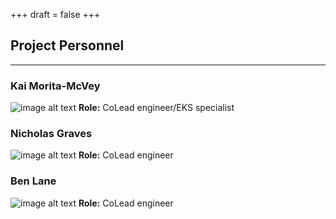 +++
draft = false
+++


## Project Personnel

---

### Kai Morita-McVey​
![image alt text](/BeaverCDS-landing/img/Kai_pic.PNG)
**Role:** CoLead engineer/EKS specialist 

### Nicholas Graves
![image alt text](/BeaverCDS-landing/img/nick_pic.PNG)
**Role:** CoLead engineer  

### Ben Lane
![image alt text](/BeaverCDS-landing/img/ben_pic.PNG)
**Role:** CoLead engineer  
